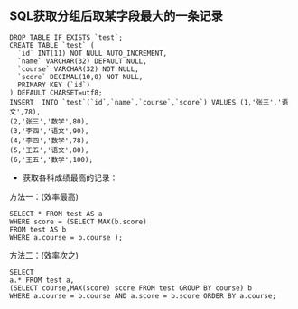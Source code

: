 ## **SQL获取分组后取某字段最大的一条记录**

    DROP TABLE IF EXISTS `test`;
    CREATE TABLE `test` (
      `id` INT(11) NOT NULL AUTO_INCREMENT,
      `name` VARCHAR(32) DEFAULT NULL,
      `course` VARCHAR(32) NOT NULL,
      `score` DECIMAL(10,0) NOT NULL,
      PRIMARY KEY (`id`)
    ) DEFAULT CHARSET=utf8;
    INSERT  INTO `test`(`id`,`name`,`course`,`score`) VALUES (1,'张三','语文',78),
    (2,'张三','数学',80),
    (3,'李四','语文',90),
    (4,'李四','数学',78),
    (5,'王五','语文',80),
    (6,'王五','数学',100);

* 获取各科成绩最高的记录：

方法一：\(效率最高\)

```
SELECT * FROM test AS a
WHERE score = (SELECT MAX(b.score)
FROM test AS b
WHERE a.course = b.course );
```

方法二：\(效率次之\)

```
SELECT
a.* FROM test a,
(SELECT course,MAX(score) score FROM test GROUP BY course) b
WHERE a.course = b.course AND a.score = b.score ORDER BY a.course;
```



